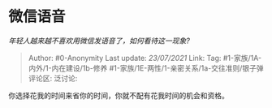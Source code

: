 # 微信语音
*年轻人越来越不喜欢用微信发语音了，如何看待这一现象?*

> Author: #0-Anonymity
> Last update: *23/07/2021*
> Link:
> Tag: #1-家族/1A-内外/1-内在建设/1b-修养 #1-家族/1E-两性/1-亲密关系/1a-交往准则/银子弹 
> 评论区:
> 泛讨论:

你选择花我的时间来省你的时间，你就不配有花我时间的机会和资格。

